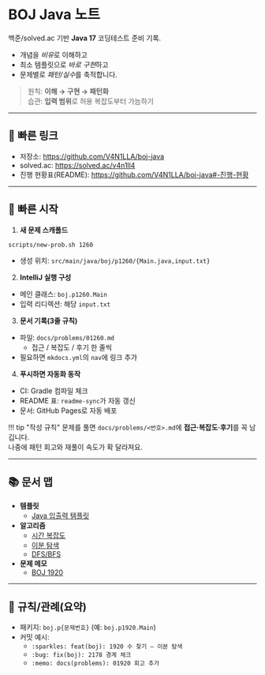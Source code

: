 # BOJ Java 노트

백준/solved.ac 기반 **Java 17** 코딩테스트 준비 기록.

- 개념을 *비유*로 이해하고
- 최소 템플릿으로 *바로 구현*하고
- 문제별로 *패턴/실수*를 축적합니다.

> 원칙: **이해 → 구현 → 패턴화**  
> 습관: **입력 범위**로 허용 복잡도부터 가늠하기

---

## 🔗 빠른 링크
- 저장소: https://github.com/V4N1LLA/boj-java
- solved.ac: https://solved.ac/v4n1ll4
- 진행 현황표(README): https://github.com/V4N1LLA/boj-java#-진행-현황

---

## 🚀 빠른 시작
1) **새 문제 스캐폴드**
```bash
scripts/new-prob.sh 1260
```
- 생성 위치: `src/main/java/boj/p1260/{Main.java,input.txt}`

2) **IntelliJ 실행 구성**
- 메인 클래스: `boj.p1260.Main`
- 입력 리디렉션: 해당 `input.txt`

3) **문서 기록(3줄 규칙)**
- 파일: `docs/problems/01260.md`
    - 접근 / 복잡도 / 후기 한 줄씩
- 필요하면 `mkdocs.yml`의 `nav`에 링크 추가

4) **푸시하면 자동화 동작**
- CI: Gradle 컴파일 체크
- README 표: `readme-sync`가 자동 갱신
- 문서: GitHub Pages로 자동 배포

!!! tip "작성 규칙"
문제를 풀면 `docs/problems/<번호>.md`에 **접근·복잡도·후기**를 꼭 남깁니다.  
나중에 패턴 회고와 재풀이 속도가 확 달라져요.

---

## 📚 문서 맵
- **템플릿**
    - [Java 입출력 템플릿](templates/java-io-template.md)
- **알고리즘**
    - [시간 복잡도](algorithms/time-complexity.md)
    - [이분 탐색](algorithms/binary-search.md)
    - [DFS/BFS](algorithms/bfs-dfs.md)
- **문제 메모**
    - [BOJ 1920](problems/01920.md)

---

## 🧱 규칙/관례(요약)
- 패키지: `boj.p{문제번호}` (예: `boj.p1920.Main`)
- 커밋 예시:
    - `:sparkles: feat(boj): 1920 수 찾기 – 이분 탐색`
    - `:bug: fix(boj): 2178 경계 체크`
    - `:memo: docs(problems): 01920 회고 추가`